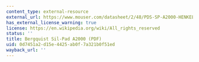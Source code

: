 ```yaml
---
content_type: external-resource
external_url: https://www.mouser.com/datasheet/2/48/PDS-SP-A2000-HENKEL-0615-1479871.pdf
has_external_license_warning: true
license: https://en.wikipedia.org/wiki/All_rights_reserved
status: ''
title: Bergquist Sil-Pad A2000 (PDF)
uid: 0d7451a2-d15e-4425-ab0f-7a321b0f51ed
wayback_url: ''
---
```

